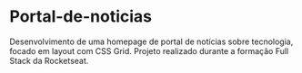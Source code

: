 # Portal-de-noticias
Desenvolvimento de uma homepage de portal de notícias sobre tecnologia, focado em layout com CSS Grid. Projeto realizado durante a formação Full Stack da Rocketseat.
